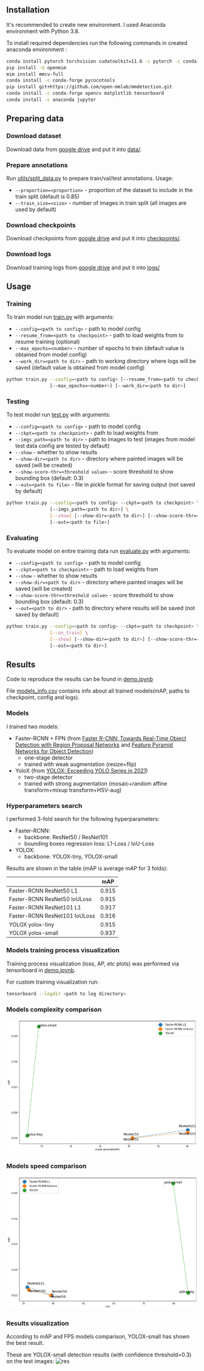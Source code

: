 ## Installation
It's recommended to create new environment. I used Anaconda environment with Python 3.8.

To install required dependencies run the following commands in created anaconda environment :
```sh
conda install pytorch torchvision cudatoolkit=11.6 -c pytorch -c conda-forge
pip install -U openmim
mim install mmcv-full
conda install -c conda-forge pycocotools
pip install git+https://github.com/open-mmlab/mmdetection.git
conda install -c conda-forge opencv matplotlib tensorboard
conda install -c anaconda jupyter
```

## Preparing data
### Download dataset
Download data from [google drive](https://drive.google.com/file/d/1fHL2yhucxujjFmBz5lwt41ZHisX99t-y/view?usp=sharing) and put it into [data/](./data).
### Prepare annotations
Run [utils/split_data.py](./utils/split_data.py) to prepare train/val/test annotations. Usage:
- `--proportion=<proportion>` -  proportion of the dataset to include in the train split (default is 0.85)
-   `--train_size=<size>` - number of images in train split (all images are used by default)

### Download checkpoints
Download checkpoints from [google drive](https://drive.google.com/file/d/1DmY3LdR8h1p4MqqEzudITmVIfdg1XqKs/view?usp=sharing) and put it into [checkpoints/](./checkpoints).

### Download logs
Download training logs from [google drive](https://drive.google.com/file/d/1_0B-ZaCICUzlGM3bup_AVQMugXr5r3n1/view?usp=sharing) and put it into [logs/](./logs)

## Usage
### Training
To train model run [train.py](./train.py) with arguments:
- `--config=<path to config>` - path to model config
- `--resume_from=<path to checkpoint>` - path to load weights from to resume training (optional)
- `--max_epochs=<number>`       - number of epochs to train (default value is obtained from model config)
- `--work_dir=<path to dir>`    - path to working directory where logs will be saved (default value is obtained from model config)
```sh
python train.py --config=<path to config> [--resume_from=<path to checkpoint>] \
                [--max_epochs=<number>] [--work_dir=<path to dir>]
```

### Testing
To test model run [test.py](./test.py) with arguments:
- `--config=<path to config>` - path to model config
- `--ckpt=<path to checkpoint>` - path to load weights from
- `--imgs_path=<path to dir>` - path to images to test (images from model test data config are tested by default)
- `--show` - whether to show results
- `--show-dir=<path to dir>` - directory where painted images will be saved (will be created)
- `--show-score-thr=<threshold value>` - score threshold to show bounding box (default: 0.3)
- `--out=<path to file>` - file in pickle format for saving output (not saved by default)
```sh
python train.py --config=<path to config> --ckpt=<path to checkpoint> \
                [--imgs_path=<path to dir>] \
                [--show] [--show-dir=<path to dir>] [--show-score-thr=<threshold value>] \
                [--out=<path to file>]
```

### Evaluating
To evaluate model on entire training data run [evaluate.py](./evaluate.py) with arguments:
- `--config=<path to config>` - path to model config
- `--ckpt=<path to checkpoint>` - path to load weights from
- `--show` - whether to show results
- `--show-dir=<path to dir>` - directory where painted images will be saved (will be created)
- `--show-score-thr=<threshold value>` - score threshold to show bounding box (default: 0.3)
- `--out=<path to dir>` - path to directory where results will be saved (not saved by default)
```sh
python train.py --config=<path to config> --ckpt=<path to checkpoint> \
                [--on_train] \
                [--show] [--show-dir=<path to dir>] [--show-score-thr=<threshold value>] \
                [--out=<path to dir>]
```

## Results
Code to reproduce the results can be found in [demo.ipynb](./demo.ipynb)

File [models_info.csv](models_info.csv) contains info about all trained models(mAP, paths to checkpoint, config and logs).

### Models
I trained two models:
- Faster-RCNN + FPN (from [Faster R-CNN: Towards Real-Time Object Detection with Region Proposal Networks](https://arxiv.org/abs/1506.01497) and [Feature Pyramid Networks for Object Detection](https://arxiv.org/abs/1612.03144v2))
  - one-stage detector
  - trained with weak augmentation (resize+flip)
- YoloX (from [YOLOX: Exceeding YOLO Series in 2021](https://arxiv.org/abs/2107.08430))
  - two-stage detector
  - trained with strong augmentation (mosaic+random affine transform+mixup transform+HSV-aug)

### Hyperparameters search
I performed 3-fold search for the following hyperparameters:
- Faster-RCNN:
  - backbone: ResNet50 / ResNet101 
  - bounding boxes regression loss: L1-Loss / IoU-Loss
- YOLOX:
  - backbone: YOLOX-tiny, YOLOX-small

Results are shown in the table (mAP is average mAP for 3 folds):

|                                 |   mAP| 
|:-----------------------|:-------------:|
| Faster-RCNN ResNet50 L1         |  0.915|
| Faster-RCNN ResNet50 IoULoss    |  0.915|
| Faster-RCNN ResNet101 L1        |  0.917|
| Faster-RCNN ResNet101 IoULoss   |  0.916|
| YOLOX yolox-tiny                |  0.915|
| YOLOX yolox-small               |  0.937|

### Models training process visualization
Training process visualization (loss, AP, etc plots) was performed via tensorboard in [demo.ipynb](./demo.ipynb).

For custom training visualization run:
```sh
tensorboard --logdir <path to log directory>
```

### Models complexity comparison
![acc_size](./imgs/acc_size.png)

### Models speed comparison
![acc_size](./imgs/acc_speed.png)

### Results visualization
According to mAP and FPS models comparison, YOLOX-small has shown the best result.

These are YOLOX-small detection results (with confidence threshold=0.3) on the test images:
![res](./imgs/best_results.png)
